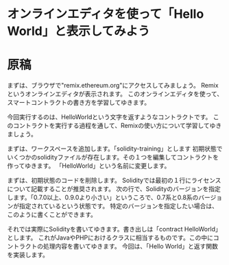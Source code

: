 # オンラインエディタを使って「Hello World」と表示してみよう

# 原稿
まずは、ブラウザで"remix.ethereum.org"にアクセスしてみましょう。
Remixというオンラインエディタが表示されます。
このオンラインエディタを使って、スマートコントラクトの書き方を学習してゆきます。

今回実行するのは、HelloWorldという文字を返すようなコントラクトです。
このコントラクトを実行する過程を通して、Remixの使い方について学習してゆきましょう。

まずは、ワークスペースを追加します。「solidity-training」とします
初期状態でいくつかのsolidityファイルが存在します。その１つを編集してコントラクトを作ってゆきます。
「HelloWorld」という名前に変更します。

まずは、初期状態のコードを削除します。
Solidityでは最初の１行にライセンスについて記載することが推奨されます。
次の行で、Solidityのバージョンを指定します。「0.7.0以上、0.9.0より小さい」というころで、0.7系と0.8系のバージョンが指定されているという状態です。
特定のバージョンを指定したい場合は、このように書くことができます。

それでは実際にSolidityを書いてゆきます。書き出しは「contract HelloWorld」とします。
これがJavaやPHPにおけるクラスに相当するものです。この中にコントラクトの処理内容を書いてゆきます。
今回は、「Hello World」と返す関数を実装します。

